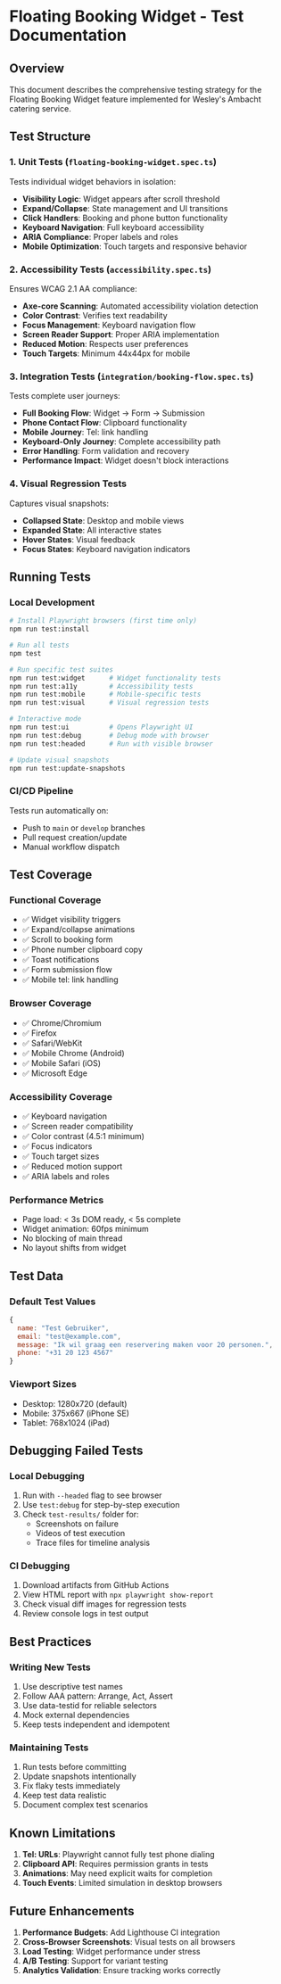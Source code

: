 # Floating Booking Widget - Test Documentation

## Overview

This document describes the comprehensive testing strategy for the Floating Booking Widget feature implemented for Wesley's Ambacht catering service.

## Test Structure

### 1. Unit Tests (`floating-booking-widget.spec.ts`)
Tests individual widget behaviors in isolation:
- **Visibility Logic**: Widget appears after scroll threshold
- **Expand/Collapse**: State management and UI transitions
- **Click Handlers**: Booking and phone button functionality
- **Keyboard Navigation**: Full keyboard accessibility
- **ARIA Compliance**: Proper labels and roles
- **Mobile Optimization**: Touch targets and responsive behavior

### 2. Accessibility Tests (`accessibility.spec.ts`)
Ensures WCAG 2.1 AA compliance:
- **Axe-core Scanning**: Automated accessibility violation detection
- **Color Contrast**: Verifies text readability
- **Focus Management**: Keyboard navigation flow
- **Screen Reader Support**: Proper ARIA implementation
- **Reduced Motion**: Respects user preferences
- **Touch Targets**: Minimum 44x44px for mobile

### 3. Integration Tests (`integration/booking-flow.spec.ts`)
Tests complete user journeys:
- **Full Booking Flow**: Widget → Form → Submission
- **Phone Contact Flow**: Clipboard functionality
- **Mobile Journey**: Tel: link handling
- **Keyboard-Only Journey**: Complete accessibility path
- **Error Handling**: Form validation and recovery
- **Performance Impact**: Widget doesn't block interactions

### 4. Visual Regression Tests
Captures visual snapshots:
- **Collapsed State**: Desktop and mobile views
- **Expanded State**: All interactive states
- **Hover States**: Visual feedback
- **Focus States**: Keyboard navigation indicators

## Running Tests

### Local Development
```bash
# Install Playwright browsers (first time only)
npm run test:install

# Run all tests
npm test

# Run specific test suites
npm run test:widget      # Widget functionality tests
npm run test:a11y        # Accessibility tests  
npm run test:mobile      # Mobile-specific tests
npm run test:visual      # Visual regression tests

# Interactive mode
npm run test:ui          # Opens Playwright UI
npm run test:debug       # Debug mode with browser
npm run test:headed      # Run with visible browser

# Update visual snapshots
npm run test:update-snapshots
```

### CI/CD Pipeline
Tests run automatically on:
- Push to `main` or `develop` branches
- Pull request creation/update
- Manual workflow dispatch

## Test Coverage

### Functional Coverage
- ✅ Widget visibility triggers
- ✅ Expand/collapse animations
- ✅ Scroll to booking form
- ✅ Phone number clipboard copy
- ✅ Toast notifications
- ✅ Form submission flow
- ✅ Mobile tel: link handling

### Browser Coverage
- ✅ Chrome/Chromium
- ✅ Firefox
- ✅ Safari/WebKit
- ✅ Mobile Chrome (Android)
- ✅ Mobile Safari (iOS)
- ✅ Microsoft Edge

### Accessibility Coverage
- ✅ Keyboard navigation
- ✅ Screen reader compatibility
- ✅ Color contrast (4.5:1 minimum)
- ✅ Focus indicators
- ✅ Touch target sizes
- ✅ Reduced motion support
- ✅ ARIA labels and roles

### Performance Metrics
- Page load: < 3s DOM ready, < 5s complete
- Widget animation: 60fps minimum
- No blocking of main thread
- No layout shifts from widget

## Test Data

### Default Test Values
```javascript
{
  name: "Test Gebruiker",
  email: "test@example.com",
  message: "Ik wil graag een reservering maken voor 20 personen.",
  phone: "+31 20 123 4567"
}
```

### Viewport Sizes
- Desktop: 1280x720 (default)
- Mobile: 375x667 (iPhone SE)
- Tablet: 768x1024 (iPad)

## Debugging Failed Tests

### Local Debugging
1. Run with `--headed` flag to see browser
2. Use `test:debug` for step-by-step execution
3. Check `test-results/` folder for:
   - Screenshots on failure
   - Videos of test execution
   - Trace files for timeline analysis

### CI Debugging
1. Download artifacts from GitHub Actions
2. View HTML report with `npx playwright show-report`
3. Check visual diff images for regression tests
4. Review console logs in test output

## Best Practices

### Writing New Tests
1. Use descriptive test names
2. Follow AAA pattern: Arrange, Act, Assert
3. Use data-testid for reliable selectors
4. Mock external dependencies
5. Keep tests independent and idempotent

### Maintaining Tests
1. Run tests before committing
2. Update snapshots intentionally
3. Fix flaky tests immediately
4. Keep test data realistic
5. Document complex test scenarios

## Known Limitations

1. **Tel: URLs**: Playwright cannot fully test phone dialing
2. **Clipboard API**: Requires permission grants in tests
3. **Animations**: May need explicit waits for completion
4. **Touch Events**: Limited simulation in desktop browsers

## Future Enhancements

1. **Performance Budgets**: Add Lighthouse CI integration
2. **Cross-Browser Screenshots**: Visual tests on all browsers
3. **Load Testing**: Widget performance under stress
4. **A/B Testing**: Support for variant testing
5. **Analytics Validation**: Ensure tracking works correctly